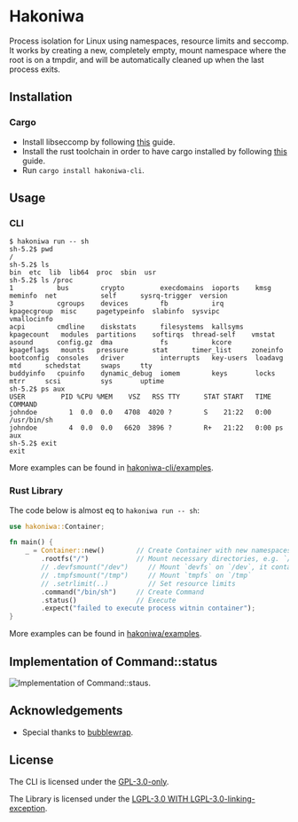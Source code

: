 # Hakoniwa

Process isolation for Linux using namespaces, resource limits and seccomp. It
works by creating a new, completely empty, mount namespace where the root is
on a tmpdir, and will be automatically cleaned up when the last process exits.

## Installation

### Cargo

- Install libseccomp by following [this](https://github.com/libseccomp-rs/libseccomp-rs#requirements) guide.
- Install the rust toolchain in order to have cargo installed by following [this](https://www.rust-lang.org/tools/install) guide.
- Run `cargo install hakoniwa-cli`.

## Usage

### CLI

```console
$ hakoniwa run -- sh
sh-5.2$ pwd
/
sh-5.2$ ls
bin  etc  lib  lib64  proc  sbin  usr
sh-5.2$ ls /proc
1           bus        crypto         execdomains  ioports    kmsg         meminfo  net           self      sysrq-trigger  version
3           cgroups    devices        fb           irq        kpagecgroup  misc     pagetypeinfo  slabinfo  sysvipc        vmallocinfo
acpi        cmdline    diskstats      filesystems  kallsyms   kpagecount   modules  partitions    softirqs  thread-self    vmstat
asound      config.gz  dma            fs           kcore      kpageflags   mounts   pressure      stat      timer_list     zoneinfo
bootconfig  consoles   driver         interrupts   key-users  loadavg      mtd      schedstat     swaps     tty
buddyinfo   cpuinfo    dynamic_debug  iomem        keys       locks        mtrr     scsi          sys       uptime
sh-5.2$ ps aux
USER         PID %CPU %MEM    VSZ   RSS TTY      STAT START   TIME COMMAND
johndoe        1  0.0  0.0   4708  4020 ?        S    21:22   0:00 /usr/bin/sh
johndoe        4  0.0  0.0   6620  3896 ?        R+   21:22   0:00 ps aux
sh-5.2$ exit
exit
```

More examples can be found in [hakoniwa-cli/examples].

### Rust Library

The code below is almost eq to `hakoniwa run -- sh`:

```rust
use hakoniwa::Container;

fn main() {
    _ = Container::new()        // Create Container with new namespaces via unshare
        .rootfs("/")            // Mount necessary directories, e.g. `/bin`
        // .devfsmount("/dev")     // Mount `devfs` on `/dev`, it contains a minimal set of device files, like `/dev/null`
        // .tmpfsmount("/tmp")     // Mount `tmpfs` on `/tmp`
        // .setrlimit(..)          // Set resource limits
        .command("/bin/sh")     // Create Command
        .status()               // Execute
        .expect("failed to execute process witnin container");
}
```

More examples can be found in [hakoniwa/examples].

## Implementation of Command::status

![Implementation of Command::staus].

## Acknowledgements

- Special thanks to [bubblewrap](https://github.com/containers/bubblewrap).

## License

The CLI is licensed under the [GPL-3.0-only].

The Library is licensed under the [LGPL-3.0 WITH LGPL-3.0-linking-exception].

[hakoniwa-cli/examples]: https://github.com/souk4711/hakoniwa/tree/main/hakoniwa-cli/examples
[hakoniwa/examples]: https://github.com/souk4711/hakoniwa/tree/main/hakoniwa/examples
[GPL-3.0-only]: https://github.com/souk4711/hakoniwa/blob/main/hakoniwa-cli/LICENSE
[LGPL-3.0 WITH LGPL-3.0-linking-exception]: https://github.com/souk4711/hakoniwa/blob/main/hakoniwa/LICENSE
[Implementation of Command::staus]: https://github.com/souk4711/hakoniwa/blob/main/hakoniwa/docs/implementation-of-runc.svg
